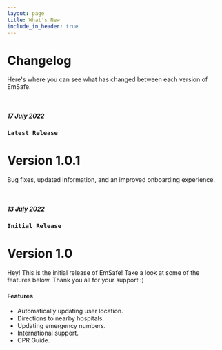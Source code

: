 ```yaml
---
layout: page
title: What's New
include_in_header: true
---
```


# Changelog
Here's where you can see what has changed between each version of EmSafe.

<br>

##### 17 July 2022
### `Latest Release`
# **Version 1.0.1**
Bug fixes, updated information, and an improved onboarding experience.

<br>

##### 13 July 2022
### `Initial Release`
# **Version 1.0**
Hey! This is the initial release of EmSafe! Take a look at some of the features below. Thank you all for your support :)


#### Features
- Automatically updating user location.
- Directions to nearby hospitals.
- Updating emergency numbers.
- International support.
- CPR Guide.
<br>